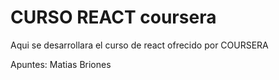 # CURSO REACT coursera 
Aqui se desarrollara el curso de react ofrecido por COURSERA

Apuntes: Matias Briones
